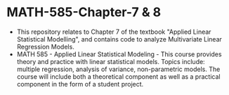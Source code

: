 # MATH-585-Chapter-7 & 8
* This repository relates to Chapter 7 of the textbook "Applied Linear Statistical Modelling", and contains code to analyze Multivariate Linear Regression Models.  
* MATH 585 - Applied Linear Statistical Modeling - This course provides theory and practice with linear statistical models. Topics include: multiple regression, analysis of variance, non-parametric models. The course will include both a theoretical component as well as a practical component in the form of a student project.
